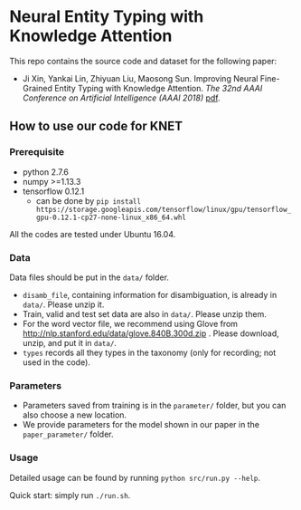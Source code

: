 # Neural Entity Typing with Knowledge Attention

This repo contains the source code and dataset for the following paper:

*   Ji Xin, Yankai Lin, Zhiyuan Liu, Maosong Sun. Improving Neural Fine-Grained Entity Typing with Knowledge Attention. *The 32nd AAAI Conference on Artificial Intelligence (AAAI 2018)* [pdf](https://ji-xin.github.io/assets/paper/aaai18.pdf).

## How to use our code for KNET

### Prerequisite

*   python 2.7.6
*   numpy >=1.13.3
*   tensorflow 0.12.1
    *   can be done by `pip install https://storage.googleapis.com/tensorflow/linux/gpu/tensorflow_gpu-0.12.1-cp27-none-linux_x86_64.whl`

All the codes are tested under Ubuntu 16.04.

### Data

Data files should be put in the `data/` folder.

*   `disamb_file`, containing information for disambiguation, is already in `data/`. Please unzip it.
*   Train, valid and test set data are also in `data/`. Please unzip them.
*   For the word vector file, we recommend using Glove from http://nlp.stanford.edu/data/glove.840B.300d.zip . Please download, unzip, and put it in `data/`.
*   `types` records all they types in the taxonomy (only for recording; not used in the code).

### Parameters

*   Parameters saved from training is in the `parameter/` folder, but you can also choose a new location.
*   We provide parameters for the model shown in our paper in the `paper_parameter/` folder.

### Usage

Detailed usage can be found by running `python src/run.py --help`.

Quick start: simply run `./run.sh`.

